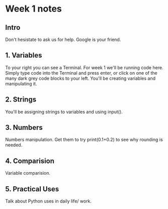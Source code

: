 # Week 1 notes

## Intro
Don't hesistate to ask us for help. Google is your friend.

## 1. Variables
To your right you can see a Terminal. For week 1 we'll be running code here. Simply type code into the Terminal and press enter, or click on one of the many dark grey code blocks to your left.
You'll be creating variables and manipulating it.

## 2. Strings
You'll be assigning strings to variables and using input().

## 3. Numbers
Numbers manipulation. Get them to try print(0.1+0.2) to see why rounding is needed.

## 4. Comparision
Variable comparision.

## 5. Practical Uses
Talk about Python uses in daily life/ work.